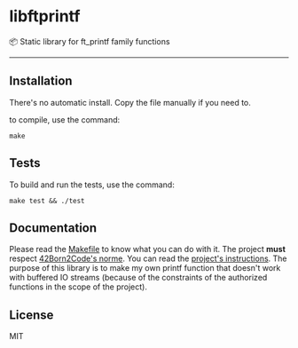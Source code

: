 # libftprintf

:package: Static library for ft_printf family functions

---

## Installation

There's no automatic install. Copy the file manually if you need to.

to compile, use the command:

    make

## Tests

To build and run the tests, use the command:

    make test && ./test

## Documentation

Please read the [Makefile][1] to know what you can do with it. The project
**must** respect [42Born2Code's norme][2]. You can read the [project's
instructions][3]. The purpose of this library is to make my own printf
function that doesn't work with buffered IO streams (because of the
constraints of the authorized functions in the scope of the project).

## License

MIT

[1]:https://github.com/jlagneau/libftprintf/blob/master/Makefile
[2]:https://github.com/jlagneau/libftprintf/blob/master/doc/norme.en.pdf
[3]:https://github.com/jlagneau/libftprintf/blob/master/doc/ft_printf.en.pdf
